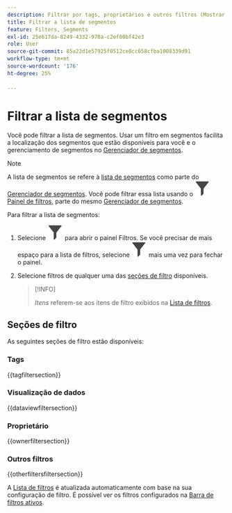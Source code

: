 ```yaml
---
description: Filtrar por tags, proprietários e outros filtros (Mostrar tudo, Meus, Compartilhados comigo, Favoritos e Aprovados).
title: Filtrar a lista de segmentos
feature: Filters, Segments
exl-id: 25e617da-8249-4332-970a-c2ef00bf42e3
role: User
source-git-commit: 85a22d1e57925f0512ce0cc658cfba1008339d91
workflow-type: tm+mt
source-wordcount: '176'
ht-degree: 25%

---
```


# Filtrar a lista de segmentos

Você pode filtrar a lista de segmentos. Usar um filtro em segmentos facilita a localização dos segmentos que estão disponíveis para você e o gerenciamento de segmentos no [Gerenciador de segmentos](manage-filters.md).

>[!NOTE]
>
>A lista de segmentos se refere à [lista de segmentos](manage-filters.md#filters-list) como parte do [Gerenciador de segmentos](manage-filters.md). Você pode filtrar essa lista usando o ![Filtro](/help/assets/icons/Filter.svg) [Painel de filtros](manage-filters.md#filter-panel), parte do mesmo [Gerenciador de segmentos](manage-filters.md).
>


Para filtrar a lista de segmentos:

1. Selecione ![Filtro](/help/assets/icons/Filter.svg) para abrir o painel Filtros. Se você precisar de mais espaço para a lista de filtros, selecione ![Filtro](/help/assets/icons/Filter.svg) mais uma vez para fechar o painel.
1. Selecione filtros de qualquer uma das [seções de filtro](#filter-sections) disponíveis.

   >[!INFO]
   >
   >*Itens* referem-se aos itens de filtro exibidos na [Lista de filtros](manage-filters.md#filters-list).
   > 

## Seções de filtro

As seguintes seções de filtro estão disponíveis:

### Tags

{{tagfiltersection}}

### Visualização de dados

{{dataviewfiltersection}}

### Proprietário

{{ownerfiltersection}}


### Outros filtros

{{otherfiltersfiltersection}}


A [Lista de filtros](manage-filters.md#filters-list) é atualizada automaticamente com base na sua configuração de filtro. É possível ver os filtros configurados na [Barra de filtros ativos](manage-filters.md#active-filter-bar).

